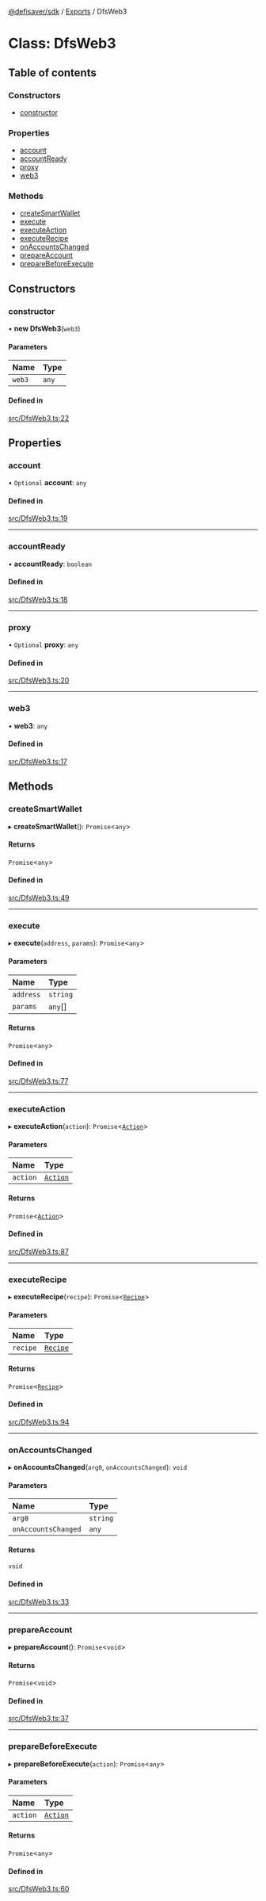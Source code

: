 [@defisaver/sdk](../README.md) / [Exports](../modules.md) / DfsWeb3

# Class: DfsWeb3

## Table of contents

### Constructors

- [constructor](DfsWeb3.md#constructor)

### Properties

- [account](DfsWeb3.md#account)
- [accountReady](DfsWeb3.md#accountready)
- [proxy](DfsWeb3.md#proxy)
- [web3](DfsWeb3.md#web3)

### Methods

- [createSmartWallet](DfsWeb3.md#createsmartwallet)
- [execute](DfsWeb3.md#execute)
- [executeAction](DfsWeb3.md#executeaction)
- [executeRecipe](DfsWeb3.md#executerecipe)
- [onAccountsChanged](DfsWeb3.md#onaccountschanged)
- [prepareAccount](DfsWeb3.md#prepareaccount)
- [prepareBeforeExecute](DfsWeb3.md#preparebeforeexecute)

## Constructors

### constructor

• **new DfsWeb3**(`web3`)

#### Parameters

| Name | Type |
| :------ | :------ |
| `web3` | `any` |

#### Defined in

[src/DfsWeb3.ts:22](https://github.com/defisaver/defisaver-sdk/blob/7ebb702/src/DfsWeb3.ts#L22)

## Properties

### account

• `Optional` **account**: `any`

#### Defined in

[src/DfsWeb3.ts:19](https://github.com/defisaver/defisaver-sdk/blob/7ebb702/src/DfsWeb3.ts#L19)

___

### accountReady

• **accountReady**: `boolean`

#### Defined in

[src/DfsWeb3.ts:18](https://github.com/defisaver/defisaver-sdk/blob/7ebb702/src/DfsWeb3.ts#L18)

___

### proxy

• `Optional` **proxy**: `any`

#### Defined in

[src/DfsWeb3.ts:20](https://github.com/defisaver/defisaver-sdk/blob/7ebb702/src/DfsWeb3.ts#L20)

___

### web3

• **web3**: `any`

#### Defined in

[src/DfsWeb3.ts:17](https://github.com/defisaver/defisaver-sdk/blob/7ebb702/src/DfsWeb3.ts#L17)

## Methods

### createSmartWallet

▸ **createSmartWallet**(): `Promise`<`any`\>

#### Returns

`Promise`<`any`\>

#### Defined in

[src/DfsWeb3.ts:49](https://github.com/defisaver/defisaver-sdk/blob/7ebb702/src/DfsWeb3.ts#L49)

___

### execute

▸ **execute**(`address`, `params`): `Promise`<`any`\>

#### Parameters

| Name | Type |
| :------ | :------ |
| `address` | `string` |
| `params` | `any`[] |

#### Returns

`Promise`<`any`\>

#### Defined in

[src/DfsWeb3.ts:77](https://github.com/defisaver/defisaver-sdk/blob/7ebb702/src/DfsWeb3.ts#L77)

___

### executeAction

▸ **executeAction**(`action`): `Promise`<[`Action`](Action.md)\>

#### Parameters

| Name | Type |
| :------ | :------ |
| `action` | [`Action`](Action.md) |

#### Returns

`Promise`<[`Action`](Action.md)\>

#### Defined in

[src/DfsWeb3.ts:87](https://github.com/defisaver/defisaver-sdk/blob/7ebb702/src/DfsWeb3.ts#L87)

___

### executeRecipe

▸ **executeRecipe**(`recipe`): `Promise`<[`Recipe`](Recipe.md)\>

#### Parameters

| Name | Type |
| :------ | :------ |
| `recipe` | [`Recipe`](Recipe.md) |

#### Returns

`Promise`<[`Recipe`](Recipe.md)\>

#### Defined in

[src/DfsWeb3.ts:94](https://github.com/defisaver/defisaver-sdk/blob/7ebb702/src/DfsWeb3.ts#L94)

___

### onAccountsChanged

▸ **onAccountsChanged**(`arg0`, `onAccountsChanged`): `void`

#### Parameters

| Name | Type |
| :------ | :------ |
| `arg0` | `string` |
| `onAccountsChanged` | `any` |

#### Returns

`void`

#### Defined in

[src/DfsWeb3.ts:33](https://github.com/defisaver/defisaver-sdk/blob/7ebb702/src/DfsWeb3.ts#L33)

___

### prepareAccount

▸ **prepareAccount**(): `Promise`<`void`\>

#### Returns

`Promise`<`void`\>

#### Defined in

[src/DfsWeb3.ts:37](https://github.com/defisaver/defisaver-sdk/blob/7ebb702/src/DfsWeb3.ts#L37)

___

### prepareBeforeExecute

▸ **prepareBeforeExecute**(`action`): `Promise`<`any`\>

#### Parameters

| Name | Type |
| :------ | :------ |
| `action` | [`Action`](Action.md) |

#### Returns

`Promise`<`any`\>

#### Defined in

[src/DfsWeb3.ts:60](https://github.com/defisaver/defisaver-sdk/blob/7ebb702/src/DfsWeb3.ts#L60)
